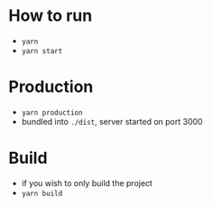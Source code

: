 # How to run

* `yarn`
* `yarn start`

# Production

* `yarn production`
* bundled into `./dist`, server started on port 3000

# Build

* if you wish to only build the project
* `yarn build`
